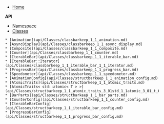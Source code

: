 
* [Home](/)

__API__
* [Namespace](api/Namespaces/namespacebarkeep)
* [Classes](api/Classes/)
<!-- api -->
    * [Animation](api/Classes/classbarkeep_1_1_animation.md)
    * [AsyncDisplay](api/Classes/classbarkeep_1_1_async_display.md)
    * [Composite](api/Classes/classbarkeep_1_1_composite.md)
    * [Counter](api/Classes/classbarkeep_1_1_counter.md)
    * [IterableBar](api/Classes/classbarkeep_1_1_iterable_bar.md)
    * [IterableBar::Iterator](api/Classes/classbarkeep_1_1_iterable_bar_1_1_iterator.md)
    * [ProgressBar](api/Classes/classbarkeep_1_1_progress_bar.md)
    * [Speedometer](api/Classes/classbarkeep_1_1_speedometer.md)
    * [AnimationConfig](api/Classes/structbarkeep_1_1_animation_config.md)
    * [AtomicTraits](api/Classes/structbarkeep_1_1_atomic_traits.md)
    * [AtomicTraits< std::atomic< T > >](api/Classes/structbarkeep_1_1_atomic_traits_3_01std_1_1atomic_3_01_t_01_4_01_4.md)
    * [BarParts](api/Classes/structbarkeep_1_1_bar_parts.md)
    * [CounterConfig](api/Classes/structbarkeep_1_1_counter_config.md)
    * [IterableBarConfig](api/Classes/structbarkeep_1_1_iterable_bar_config.md)
    * [ProgressBarConfig](api/Classes/structbarkeep_1_1_progress_bar_config.md)
<!-- /api -->
